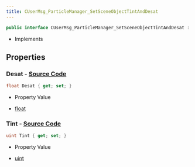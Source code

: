 ```yaml
---
title: CUserMsg_ParticleManager_SetSceneObjectTintAndDesat
---
```


```csharp
public interface CUserMsg_ParticleManager_SetSceneObjectTintAndDesat : ITypedProtobuf<CUserMsg_ParticleManager_SetSceneObjectTintAndDesat>, INativeHandle
```

- Implements

## Properties

### **Desat** - [Source Code](https://github.com/swiftly-solution/swiftlys2/blob/main/managed/src/SwiftlyS2.Generated/Protobufs/Interfaces/CUserMsg_ParticleManager_SetSceneObjectTintAndDesat.cs#L16)

```csharp
float Desat { get; set; }
```

- Property Value

- [float](https://learn.microsoft.com/dotnet/api/system.single)

### **Tint** - [Source Code](https://github.com/swiftly-solution/swiftlys2/blob/main/managed/src/SwiftlyS2.Generated/Protobufs/Interfaces/CUserMsg_ParticleManager_SetSceneObjectTintAndDesat.cs#L13)

```csharp
uint Tint { get; set; }
```

- Property Value

- [uint](https://learn.microsoft.com/dotnet/api/system.uint32)

